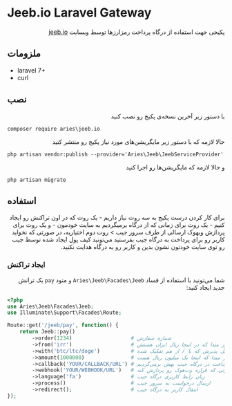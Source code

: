 # Jeeb.io Laravel Gateway
<div dir="rtl" align="right">
پکیجی جهت استفاده از درگاه پرداخت رمزارزها توسط وبسایت <a href="https://jeeb.io">jeeb.io</a>
</div>

## ملزومات
- laravel 7+
- curl

## نصب
<p dir="rtl">با دستور زیر آخرین نسخه‌ی پکیج رو نصب کنید</p> 

```composer require aries\jeeb.io```  

<p dir="rtl">حالا لازمه که با دستور زیر مایگریشن‌های مورد نیاز پکیج رو منتشر کنید</p>

```php artisan vendor:publish --provider='Aries\Jeeb\JeebServiceProvider'```  

<p dir="rtl">و حالا لازمه که مایگریشن‌ها رو اجرا کنید  </p>

```php artisan migrate```

## استفاده
<div dir="rtl">
برای کار کردن درست پکیج به سه روت نیاز داریم
- یک روت که در اون تراکنش رو ایجاد کنیم
- یک روت برای زمانی که از درگاه برمیگردیم به سایت خودمون
- و یک روت برای پردازش وبهوک ارسالی از طرف سرور جیب  
> روت دوم اختیاریه، در صورتی که نخواید کاربر رو برای پرداخت به درگاه جیب بفرستید می‌تونید کیف پول ایجاد شده توسط جیب رو توی سایت خودتون نشون بدین و کاربر رو به درگاه هدایت نکنید.
</div>

### ایجاد تراکنش
<div dir="rtl">
شما می‌تونید با استفاده از فساد <code>Aries\Jeeb\Facades\Jeeb</code> و متود <code>pay</code> یک ترانش جدید ایجاد کنید:
</div>

```php
<?php
use Aries\Jeeb\Facades\Jeeb;
use Illuminate\Support\Facades\Route;

Route::get('/jeeb/pay', function() {
    return Jeeb::pay()
        ->order(1234)                   # شماره سفارش
        ->from('irr')                   # ارز مبدا که در اینجا ریال ایران هستش
        ->with('btc/ltc/doge')          # ارزهای قابل پذیرش که با / از هم تفکیک شده
        ->amount(1000000)               # مبلغ تراکنش بر پایه‌ی ارز مبدا که اینجا یک میلیون ریال هست
        ->callback('YOUR/CALLBACK/URL') # آدرس روتی که پس از پرداخت در درگاه جیب بهش برمی‌گردیم
        ->webhook('YOUR/WEBHOOK/URL')   # آدرس روتی که قراره وب‌هوک رو پردازش کنه
        ->language('fa')                # زبان رابط کاربری درگاه جیب
        ->process()                     # ارسال درخواست به سرور جیب
        ->redirect();                   # انتقال کاربر به درگاه جیب
});
```
